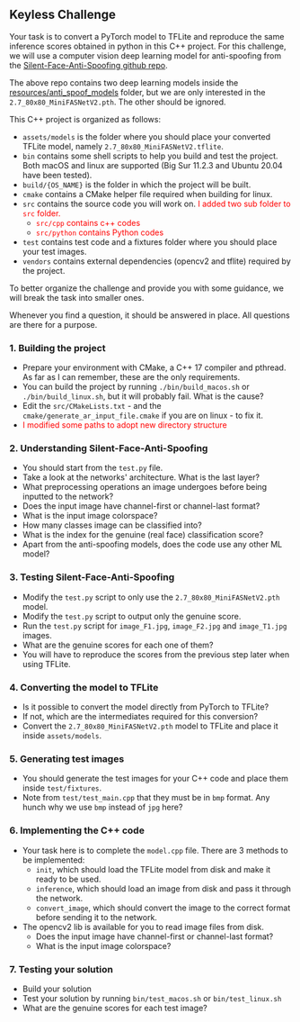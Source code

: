 ## Keyless Challenge

Your task is to convert a PyTorch model to TFLite and reproduce the same inference scores obtained in python in this C++ project. For this challenge, we will use a computer vision deep learning model for anti-spoofing from the [Silent-Face-Anti-Spoofing github repo](https://github.com/minivision-ai/Silent-Face-Anti-Spoofing).

The above repo contains two deep learning models inside the [resources/anti_spoof_models](https://github.com/minivision-ai/Silent-Face-Anti-Spoofing/tree/master/resources/anti_spoof_models) folder, but we are only interested in the `2.7_80x80_MiniFASNetV2.pth`. The other should be ignored.

This C++ project is organized as follows:

- `assets/models` is the folder where you should place your converted TFLite model, namely `2.7_80x80_MiniFASNetV2.tflite`.
- `bin` contains some shell scripts to help you build and test the project. Both macOS and linux are supported (Big Sur 11.2.3 and Ubuntu 20.04 have been tested).
- `build/{OS_NAME}` is the folder in which the project will be built.
- `cmake` contains a CMake helper file required when building for linux.
- `src` contains the source code you will work on. <font color='red'>I added two sub folder to `src` folder.</font>
  - <font color='red'>`src/cpp` contains c++ codes</font>
  - <font color='red'>`src/python` contains Python codes</font>
- `test` contains test code and a fixtures folder where you should place your test images.
- `vendors` contains external dependencies (opencv2 and tflite) required by the project.

To better organize the challenge and provide you with some guidance, we will break the task into smaller ones. 

Whenever you find a question, it should be answered in place. All questions are there for a purpose.

### 1. Building the project

- Prepare your environment with CMake, a C++ 17 compiler and pthread. As far as I can remember, these are the only requirements.
- You can build the project by running `./bin/build_macos.sh` or `./bin/build_linux.sh`, but it will probably fail. What is the cause?
- Edit the `src/CMakeLists.txt` - and the `cmake/generate_ar_input_file.cmake` if you are on linux - to fix it.
- <font color='red'>I modified some paths to adopt new directory structure</font>

### 2. Understanding Silent-Face-Anti-Spoofing

- You should start from the `test.py` file.
- Take a look at the networks' architecture. What is the last layer?
- What preprocessing operations an image undergoes before being inputted to the network?
- Does the input image have channel-first or channel-last format?
- What is the input image colorspace?
- How many classes image can be classified into?
- What is the index for the genuine (real face) classification score?
- Apart from the anti-spoofing models, does the code use any other ML model?

### 3. Testing Silent-Face-Anti-Spoofing

- Modify the `test.py` script to only use the `2.7_80x80_MiniFASNetV2.pth` model.
- Modify the `test.py` script to output only the genuine score.
- Run the `test.py` script for `image_F1.jpg`, `image_F2.jpg` and `image_T1.jpg` images.
- What are the genuine scores for each one of them?
- You will have to reproduce the scores from the previous step later when using TFLite.

### 4. Converting the model to TFLite

- Is it possible to convert the model directly from PyTorch to TFLite?
- If not, which are the intermediates required for this conversion?
- Convert the `2.7_80x80_MiniFASNetV2.pth` model to TFLite and place it inside `assets/models`.

### 5. Generating test images
 
- You should generate the test images for your C++ code and place them inside `test/fixtures`.
- Note from `test/test_main.cpp` that they must be in `bmp` format. Any hunch why we use `bmp` instead of `jpg` here?

### 6. Implementing the C++ code

- Your task here is to complete the `model.cpp` file. There are 3 methods to be implemented:
  - `init`, which should load the TFLite model from disk and make it ready to be used.
  - `inference`, which should load an image from disk and pass it through the network.
  - `convert_image`, which should convert the image to the correct format before sending it to the network.
- The opencv2 lib is available for you to read image files from disk.
  - Does the input image have channel-first or channel-last format?
  - What is the input image colorspace?

### 7. Testing your solution

- Build your solution
- Test your solution by running `bin/test_macos.sh` or `bin/test_linux.sh`
- What are the genuine scores for each test image?